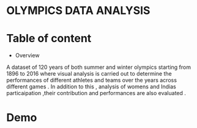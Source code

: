 # OLYMPICS DATA ANALYSIS
# Table of content 
- Overview 



A dataset of 120 years of both summer and winter olympics starting from 1896 to 2016  where visual analysis is carried out to determine the performances of different  athletes and teams over the years across different games  . In addition to this , analysis of womens and Indias particaipation ,their contribution and performances are also evaluated . 

# Demo
